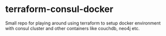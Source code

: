 # terraform-consul-docker

Small repo for playing around using terraform to setup docker environment with consul cluster and other containers like couchdb, neo4j etc.